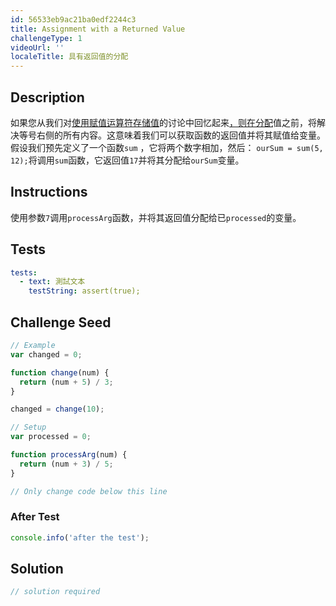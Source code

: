 ```yaml
---
id: 56533eb9ac21ba0edf2244c3
title: Assignment with a Returned Value
challengeType: 1
videoUrl: ''
localeTitle: 具有返回值的分配
---
```


## Description
<section id="description">如果您从我们对<a href="learn/javascript-algorithms-and-data-structures/basic-javascript/storing-values-with-the-assignment-operator" target="_blank">使用赋值运算符存储值</a>的讨论中回忆起来<a href="learn/javascript-algorithms-and-data-structures/basic-javascript/storing-values-with-the-assignment-operator" target="_blank">，则在分配</a>值之前，将解决等号右侧的所有内容。这意味着我们可以获取函数的返回值并将其赋值给变量。假设我们预先定义了一个函数<code>sum</code> ，它将两个数字相加，然后： <code>ourSum = sum(5, 12);</code>将调用<code>sum</code>函数，它返回值<code>17</code>并将其分配给<code>ourSum</code>变量。 </section>

## Instructions
<section id="instructions">使用参数<code>7</code>调用<code>processArg</code>函数，并将其返回值分配给已<code>processed</code>的变量。 </section>

## Tests
<section id='tests'>

```yml
tests:
  - text: 測試文本
    testString: assert(true);

```

</section>

## Challenge Seed
<section id='challengeSeed'>

<div id='js-seed'>

```js
// Example
var changed = 0;

function change(num) {
  return (num + 5) / 3;
}

changed = change(10);

// Setup
var processed = 0;

function processArg(num) {
  return (num + 3) / 5;
}

// Only change code below this line

```

</div>


### After Test
<div id='js-teardown'>

```js
console.info('after the test');
```

</div>

</section>

## Solution
<section id='solution'>

```js
// solution required
```
</section>

